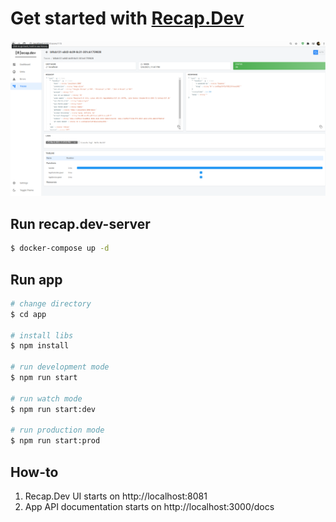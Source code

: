 # Get started with [Recap.Dev](https://recap.dev/)

![](asset/recap.dev.trace-screen.png)

## Run recap.dev-server

```bash
$ docker-compose up -d
```

## Run app

```bash
# change directory
$ cd app

# install libs
$ npm install

# run development mode
$ npm run start

# run watch mode
$ npm run start:dev

# run production mode
$ npm run start:prod
```

## How-to

1. Recap.Dev UI starts on http://localhost:8081
2. App API documentation starts on http://localhost:3000/docs